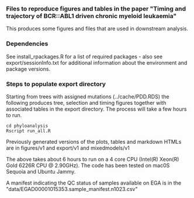 ### Files to reproduce figures and tables in the paper "Timing and trajectory of BCR::ABL1 driven chronic myeloid leukaemia"
This produces some figures and files that are used in downstream analysis.

### Dependencies
See install_rpackages.R for a list of required packages - also see export/sessionInfo.txt for additional information about the environment and package versions.

### Steps to populate export directory 
Starting from trees with assigned mutations (../cache/PDD.RDS) the following produces tree, selection and timing figures together with associated tables in the export directory.  The process will take a few hours to run.  
```{bash}
cd phyloanalysis
Rscript run_all.R
```

Previously generated versions of the plots, tables and markdown HTMLs are in figures/v1 and export/v1 and mixedmodels/v1

The above takes about 6 hours to run on a 4 core CPU (Intel(R) Xeon(R) Gold 6226R CPU @ 2.90GHz).  The code has been tested on mac0S Sequoia and Ubuntu Jammy.   

A manifest indicating the QC status of samples available on EGA is in the "data/EGAD00001015353.sample_manifest.n1023.csv"

